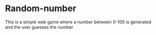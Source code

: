 # Random-number
This is a simple web game where a number between 0-100 is generated and the user guesses the number
